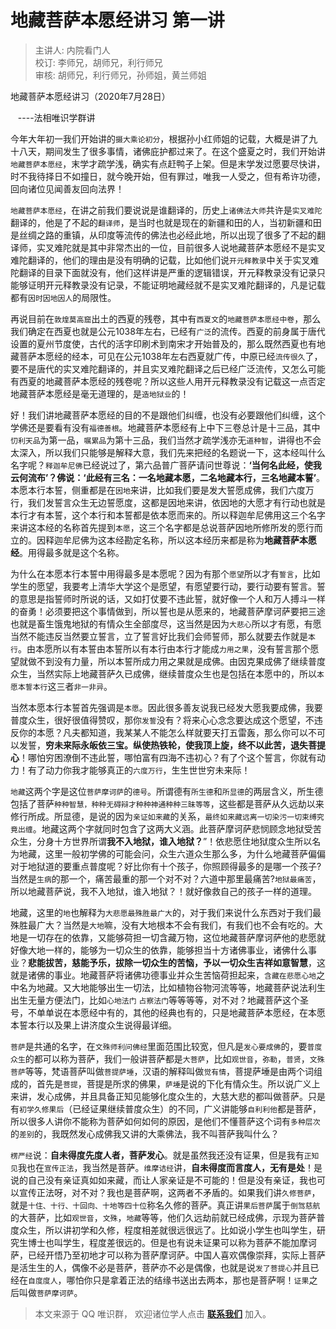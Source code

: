 # 地藏菩萨本愿经讲习 第一讲

> 主讲人: 内院看门人 <br />
> 校订: 李师兄，胡师兄，利行师兄 <br />
> 审核: 胡师兄，利行师兄，孙师姐，黄兰师姐 <br />

地藏菩萨本愿经讲习（2020年7月28日）

   ----法相唯识学群讲

今年大年初一我们开始讲的`摄大乘论初分`，根据孙小红师姐的记载，大概是讲了九十八天，期间发生了很多事情，诸佛庇护都过来了。在这个盛夏之时，我们开始讲`地藏菩萨本愿经`，末学才疏学浅，确实有点赶鸭子上架。但是末学发过愿要尽快讲，时不我待择日不如撞日，就今晚开始，但有罪过，唯我一人受之，但有希许功德，回向诸位见闻善友回向法界！

`地藏菩萨本愿经`，在讲之前我们要说说是谁翻译的，历史上`诸佛法大师`共许是`实叉难陀`翻译的，他是了不起的`翻译师`，是当时也就是现在的新疆和田的人，当初新疆和田是丝绸之路的重镇，从印度等流传的佛法也必经此地，所以出现了很多了不起的翻译师，实叉难陀就是其中非常杰出的一位，目前很多人说地藏菩萨本愿经不是实叉难陀翻译的，他们的理由是没有明确的记载，比如他们说`开元释教录`中关于实叉难陀翻译的目录下面就没有，他们这样讲是严重的逻辑错误，开元释教录没有记录只能够证明开元释教录没有记录，不能证明地藏经就不是实叉难陀翻译的，凡是记载都有`因时因地因人`的局限性。

再说目前在`敦煌莫高窟`出土的西夏的残卷，其中有`西夏文`的`地藏菩萨本愿经中卷`，那么我们确定在西夏也就是公元1038年左右，已经有`广泛`的流传。西夏的前身属于唐代设置的夏州节度使，古代的活字印刷术到南宋才开始普及的，那么既然西夏也有地藏菩萨本愿经的经本，可见在公元1038年左右西夏就广传，中原已经`流传很久`了，要不是唐代的实叉难陀翻译的，并且实叉难陀翻译之后已经广泛流传，又怎么可能有西夏的地藏菩萨本愿经的残卷呢？所以这些人用开元释教录没有记载这一点否定地藏菩萨本愿经是毫无道理的，是`造地狱业`的！

好！我们讲地藏菩萨本愿经的目的不是跟他们纠缠，也没有必要跟他们纠缠，这个学佛还是要看有没有`福德善根`。地藏菩萨本愿经有上中下三卷总计是十三品，其中`忉利天品`为第一品，`嘱累品`为第十三品，我们当然才疏学浅亦无`道种智`，讲得也不会太深入，所以我们只能够是解释大意，我们先来把经的名题说一下，这本经叫什么名字呢？`释迦牟尼佛`已经说过了，第六品普广菩萨请问世尊说：**‘当何名此经，使我云何流布’？佛说：‘此经有三名：一名地藏本愿，二名地藏本行，三名地藏本誓’**。本愿本行本誓，侧重都是在`因地`来讲，比如我们要是发大誓愿成佛，我们六度万行，我们发誓言众生无边誓愿度，这都是因地来讲，依因地的大愿才有行动也就是本行才有本誓，这个本行和本誓都是依本愿而来的。所以释迦牟尼佛用这三个名字来讲这本经的名称首先提到`本愿`，这三个名字都是总说菩萨因地所修所发的愿行而立的。因释迦牟尼佛为这本经勘定名称，所以这本经历来都是称为**地藏菩萨本愿经**。用得最多就是这个名称。

为什么在本愿本行本誓中用得最多是本愿呢？因为有那个`愿望`所以才有`誓言`，比如学生的愿望，我要考上清华大学这个是愿望，有愿望要行动，要行动要有誓言。誓的意思是指誓师时所说的话，又如打仗要不违此誓，就好像一个人和万人搏斗一样的奋勇！必须要把这个事情做到，所以誓也是从愿来的，地藏菩萨摩诃萨要把三途也就是畜生饿鬼地狱的有情众生全部度尽，这当然是因为`大悲心`所以才有愿，有愿当然不能违反当然要立誓言，立了誓言好比我们会师誓师，那么就要去作就是`本行`。由本愿所以有本誓由本誓所以有本行由本行才能成`力用之果`，没有誓言那个愿望就做不到没有力量，所以本誓所成力用之果就是成佛。由因克果成佛了继续普度众生，当然实际上地藏菩萨久已成佛，继续普度众生也是包括在本愿中的，所以`本愿本誓本行`这三者`非一非异`。

当然本愿本行本誓首先强调是`本愿`。因此很多善友说我已经发大愿我要成佛，我要普度众生，很好很值得赞叹，那你`发誓`没有？将来心心念念要达成这个愿望，不违反你的本愿？凡夫都知道，我某某人不能怎么样就要天打五雷轰，那么你可以不可以发誓，**穷未来际永皈依三宝。纵使热铁轮，使我顶上旋，终不以此苦，退失菩提心**！哪怕穷困潦倒不违此誓，哪怕富有四海不违初心？有了个这个誓言，你就有动力！有了动力你我才能够真正的`六度万行`，生生世世穷未来际！

`地藏`这两个字是这位`菩萨摩诃萨`的`德号`。所谓德有`所生德`和`所显德`的两层含义，所生德包括了菩萨`种种智慧，种种无碍辩才种种神通种种三昧等等`，这些都是菩萨从久远劫以来修行所成。所显德，是说的因为`亲证如来藏`的关系，`最终如来藏远离一切染污一切束缚究竟出缠`。地藏这两个字就同时包含了这两大义涵。此菩萨摩诃萨悲悯顾念地狱受苦众生，分身十方世界所谓**我不入地狱，谁入地狱？**”！依悲愿住地狱度众生所以名为地藏，这里一般初学佛的可能会问，众生六道众生那么多，为什么地藏菩萨偏偏对于地狱道的要重点普度呢？好比你有十个孩子，你照顾得最多的是哪一个孩子?当然是`生病`的那一个，痛苦最重的那一个对不对？六道中那里最痛苦?`地狱最痛苦`，所以地藏菩萨说，我不入地狱，谁入地狱？！就好像救自己的孩子一样的道理。

地藏，这里的`地`也解释为`大悲愿最殊胜最广大`的，对于我们来说什么东西对于我们最殊胜最广大？当然是`大地`嘛，没有大地根本不会有我们，有我们也不会有吃的。大地是一切存在的依靠，又能够荷担一切含藏万物，这位地藏菩萨摩诃萨他的悲愿就好像大地一样的，能够为一切众生的依靠，能够担当十方诸佛事业，诸佛什么事业？**悲能拔苦，慈能予乐，拔除一切众生的苦恼，予以一切众生吉祥如意智慧**，这就是诸佛的事业。地藏菩萨将诸佛功德事业并众生苦恼荷担起来，`含藏在悲愿心地`之中名为地藏。又大地能够出生一切法，比如植物谷物河流等等，地藏菩萨说法利生出生无量方便法门，比如`心地法门` `占察法门`等等等等，对不对？地藏菩萨这个圣号，不单单说在本愿经中有的，其他的经典也有的，只是地藏菩萨本愿经，在本愿本誓本行以及果上讲济度众生说得最详细。

`菩萨`是共通的名字，在`文殊师利问佛经`里面范围比较宽，但凡是`发心要成佛`的，要`普度众生`的都可以称为菩萨，我们一般讲菩萨都是`大菩萨`，比如`观世音`，`弥勒`，`普贤`，`文殊菩萨`等等，梵语菩萨叫做`菩提萨埵`，汉语的解释叫做`觉有情`，菩提萨埵是由两个词组成的，首先是`菩提`，菩提是所求的佛果，`萨埵`是说的下化有情众生。所以说广义上来讲，发心成佛，并且具备正知见能够化度众生的，大慈大悲的都叫做菩萨。只是有`初学久修果后`（已经证果继续普度众生）的不同，广义讲能够`自利利他`都是菩萨，所以很多人讲你不能称为菩萨如何如何的原因，是他们不懂菩萨这个词有`多种层次`的`差别`的，我既然发心成佛我又讲的大乘佛法，我不叫菩萨我叫什么？

`楞严经`说：**自未得度先度人者，菩萨发心**。就是虽然我还没有证果，但是我有`正知见`我也在`宣传正法`，我当然是菩萨。`维摩诘经`讲，**自未得度而言度人，无有是处**！是说的自己没有亲证真如如来藏，而让人家亲证是不可能的！但是没有亲证，我也可以宣传正法呀，对不对？我也是菩萨啊，这两者不矛盾的。如果我们讲`久修菩萨`，就是`十住、十行、十回向、十地等四十位`称名久修的菩萨。真正讲`果后菩萨`属于`倒驾慈航`的大菩萨，比如`观世音`，`文殊`，`地藏`等等，他们久远劫前就已经成佛，示现为菩萨普度众生，所以讲初学和久修，程度相差就很远很远了。比如说小学生也叫学生，研究生博士也叫学生，程度差很远的。但是也有说未证果可以称为菩萨不能加摩诃萨，已经开悟乃至初地才可以称为菩萨摩诃萨。中国人喜欢偶像崇拜，实际上菩萨是活生生的人，偶像不必是菩萨，菩萨亦不必是偶像，也就是说`发了菩提心`并且已经在`自度度人`，哪怕你只是拿着正法的结缘书送出去两本，那也是菩萨啊！`证果`之后叫做`菩萨摩诃萨`。

> 本文来源于 QQ 唯识群， 欢迎诸位学人点击 **[联系我们](https://mp.weixin.qq.com/s/lZCfWjmLjgNR165Tx4_bCQ)** 加入。

